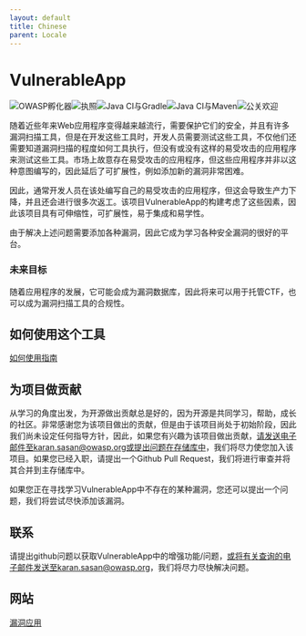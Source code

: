 ```yaml
---
layout: default
title: Chinese
parent: Locale
---
```

# VulnerableApp

![OWASP孵化器](https://img.shields.io/badge/owasp-incubator-blue.svg)[](https://opensource.org/licenses/Apache-2.0)![执照](https://img.shields.io/badge/License-Apache%202.0-blue.svg)![Java CI与Gradle](https://github.com/SasanLabs/VulnerableApp/workflows/Java%20CI%20with%20Gradle/badge.svg)![Java CI与Maven](https://github.com/SasanLabs/VulnerableApp/workflows/Java%20CI%20with%20Maven/badge.svg)[](http://makeapullrequest.com)![公关欢迎](https://img.shields.io/badge/PRs-welcome-brightgreen.svg?style=flat-square)

随着近些年来Web应用程序变得越来越流行，需要保护它们的安全，并且有许多漏洞扫描工具，但是在开发这些工具时，开发人员需要测试这些工具，不仅他们还需要知道漏洞扫描的程度如何工具执行，但没有或没有这样的易受攻击的应用程序来测试这些工具。市场上故意存在易受攻击的应用程序，但这些应用程序并非以这种意图编写的，因此延后了可扩展性，例如添加新的漏洞非常困难。

因此，通常开发人员在该处编写自己的易受攻击的应用程序，但这会导致生产力下降，并且还会进行很多次返工。该项目VulnerableApp的构建考虑了这些因素，因此该项目具有可伸缩性，可扩展性，易于集成和易学性。

由于解决上述问题需要添加各种漏洞，因此它成为学习各种安全漏洞的很好的平台。

### 未来目标

随着应用程序的发展，它可能会成为漏洞数据库，因此将来可以用于托管CTF，也可以成为漏洞扫描工具的合规性。

## 如何使用这个工具

[如何使用指南](https://github.com/SasanLabs/VulnerableApp/blob/master/HOW-TO-USE.md)

## 为项目做贡献

从学习的角度出发，为开源做出贡献总是好的，因为开源是共同学习，帮助，成长的社区。非常感谢您为该项目做出的贡献，但是由于该项目尚处于初始阶段，因此我们尚未设定任何指导方针，因此，如果您有兴趣为该项目做出贡献，请发送电子邮件至karan.sasan@owasp.org或提出问题在存储库中，我们将尽力使您加入该项目。如果您已经入职，请提出一个Github Pull Request，我们将进行审查并将其合并到主存储库中。

如果您正在寻找学习VulnerableApp中不存在的某种漏洞，您还可以提出一个问题，我们将尝试尽快添加该漏洞。

## 联系

请提出github问题以获取VulnerableApp中的增强功能/问题，或将有关查询的电子邮件发送至karan.sasan@owasp.org，我们将尽力尽快解决问题。

## 网站

[漏洞应用](https://owasp.org/www-project-vulnerableapp/)
